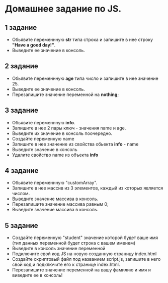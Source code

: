 # Домашнее задание по JS.

## 1 задание

- Обьявите переменнную **str** типа строка и запишите в нее строку __"Have a good day!"__.
- Выведите ее значение в консоль.

## 2 задание

- Обьявите переменнную **age** типа число и запишите в нее значение 25. 
- Выведите ее значение в консоль. 
- Перезапишите значение переменной на **nothing**;

## 3 задание

- Обьявите переменнную **info**. 
- Запишите в нее 2 пары ключ - значения name и age. 
- Выведите их значение в консоль поочередно.
- Создайте переменную name
- Запишите в нее значение из свойства обьекта **info** - name
- Выведите значение в консоль
- Удалите свойство name из объекта **info**

## 4 задание

- Обьявите переменнную "customArray". 
- Запишите в нее массив из 3 элементов, каждый из которых является числом. 
- Выведите значение массива в консоль. 
- Перезапишите значение массива равным 0; 
- Выведите значение массива в консоль. 

## 5 задание

- Cоздайте переменную "student" значение которой будет ваше имя (тип данных переменной будет строка с вашем именем)
- Выведите в консоль значение переменной
- Подключите свой код JS на новую созданную страницу index.html 
- Создайте скриптовый файл под названием script.js, запишите в него свой код и подключите его к странице index.html.
- Перезапишите значение переменной на вашу фамилию и имя и виведите ее в консоль!

